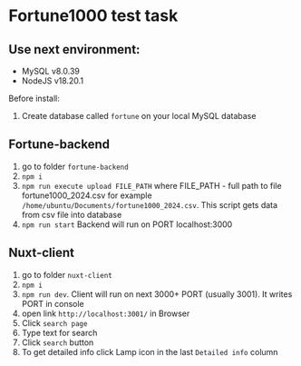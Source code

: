 # Fortune1000 test task

## Use next environment:
- MySQL v8.0.39
- NodeJS v18.20.1

Before install:
1. Create database called `fortune` on your local MySQL database

## Fortune-backend
1. go to folder `fortune-backend`
2. `npm i`
3. `npm run execute upload FILE_PATH` where FILE_PATH - full path to file fortune1000_2024.csv
   for example `/home/ubuntu/Documents/fortune1000_2024.csv`.
   This script gets data from csv file into database
4. `npm run start`
Backend will run on PORT localhost:3000

## Nuxt-client
1. go to folder `nuxt-client`
2. `npm i`
3. `npm run dev`. Client will run on next 3000+ PORT (usually 3001). It writes PORT in console
4. open link `http://localhost:3001/` in Browser
5. Click `search page`
6. Type text for search
7. Click `search` button
8. To get detailed info click Lamp icon in the last `Detailed info` column